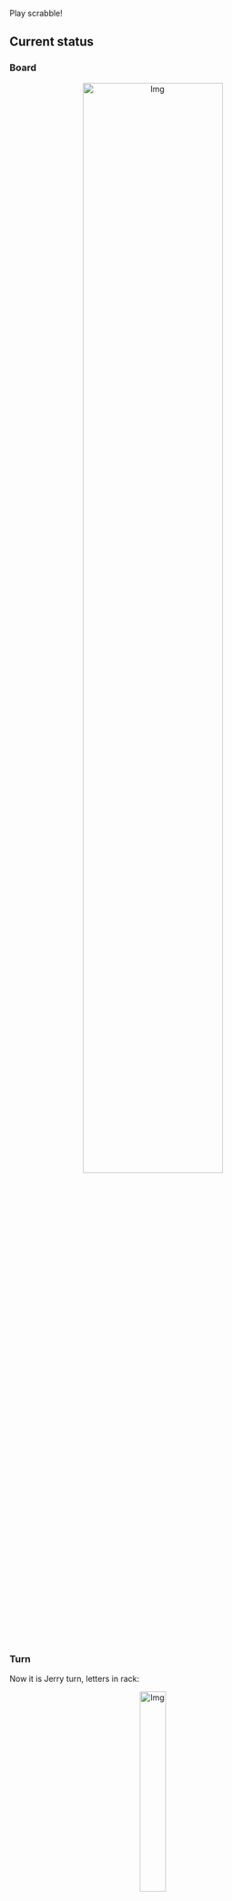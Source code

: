 
Play scrabble!
## Current status
### Board
<p align="center">
<img src="https://raw.githubusercontent.com/radosz99/radosz99/main/board.png" width=70% alt="Img"/>
    </p>
    
### Turn
Now it is Jerry turn, letters in rack:
<p align="center">
<img src="https://raw.githubusercontent.com/radosz99/radosz99/main/rack.png" width=30% alt="Img"/>
</p>

### Game score
| Id | Player name | Points |
  | - | - | - |  
|0 | Tom | 313
|1 | Jerry | 291
## Make the move
Make the move and insert the letters by creating an [issue](https://github.com/radosz99/radosz99/issues/new?title=scrabble%7Cmove%7C7%3AA%3ARIDE&body=Just+push+%27Submit+new+issue%27+or+update+with+your+move.) according to the rules or...

## Possibly best moves  
Are you sure? :smiling_imp: :smiling_imp: :smiling_imp:
<details>
  <summary>Spoiler warning!</summary>
  
  | Id | Move | Issue link | Points |
  | - | - | - | - |  
|1| 1:J:voled | [scrabble&#124;move&#124;1:J:voled](https://github.com/radosz99/radosz99/issues/new?title=scrabble%7Cmove%7C1%3AJ%3Avoled&body=Just+push+%27Submit+new+issue%27+or+update+with+your+move.) | 18 
|2| M:1:cored | [scrabble&#124;move&#124;M:1:cored](https://github.com/radosz99/radosz99/issues/new?title=scrabble%7Cmove%7CM%3A1%3Acored&body=Just+push+%27Submit+new+issue%27+or+update+with+your+move.) | 16 
|3| M:0:ceorl | [scrabble&#124;move&#124;M:0:ceorl](https://github.com/radosz99/radosz99/issues/new?title=scrabble%7Cmove%7CM%3A0%3Aceorl&body=Just+push+%27Submit+new+issue%27+or+update+with+your+move.) | 14 
|4| M:1:cord | [scrabble&#124;move&#124;M:1:cord](https://github.com/radosz99/radosz99/issues/new?title=scrabble%7Cmove%7CM%3A1%3Acord&body=Just+push+%27Submit+new+issue%27+or+update+with+your+move.) | 14 
|5| M:2:cred | [scrabble&#124;move&#124;M:2:cred](https://github.com/radosz99/radosz99/issues/new?title=scrabble%7Cmove%7CM%3A2%3Acred&body=Just+push+%27Submit+new+issue%27+or+update+with+your+move.) | 14 
|6| M:1:corn | [scrabble&#124;move&#124;M:1:corn](https://github.com/radosz99/radosz99/issues/new?title=scrabble%7Cmove%7CM%3A1%3Acorn&body=Just+push+%27Submit+new+issue%27+or+update+with+your+move.) | 12 
|7| M:1:cero | [scrabble&#124;move&#124;M:1:cero](https://github.com/radosz99/radosz99/issues/new?title=scrabble%7Cmove%7CM%3A1%3Acero&body=Just+push+%27Submit+new+issue%27+or+update+with+your+move.) | 12 
|8| M:2:cron | [scrabble&#124;move&#124;M:2:cron](https://github.com/radosz99/radosz99/issues/new?title=scrabble%7Cmove%7CM%3A2%3Acron&body=Just+push+%27Submit+new+issue%27+or+update+with+your+move.) | 12 
|9| M:1:core | [scrabble&#124;move&#124;M:1:core](https://github.com/radosz99/radosz99/issues/new?title=scrabble%7Cmove%7CM%3A1%3Acore&body=Just+push+%27Submit+new+issue%27+or+update+with+your+move.) | 12 
|10| 12:C:eddo | [scrabble&#124;move&#124;12:C:eddo](https://github.com/radosz99/radosz99/issues/new?title=scrabble%7Cmove%7C12%3AC%3Aeddo&body=Just+push+%27Submit+new+issue%27+or+update+with+your+move.) | 12 
</details>
    
## Latest moves

| Id | Type | Move / Letters to replace | Created words / New letters | Date | Points | Player | Who |
| - | - | - | - | - | - | - | - |
|18| INSERT | J:8:ajis | ['AJIS'] | 11/28/2022, 01:35:00 | 27 | Tom | [radosz99](github.com/radosz99) |
|17| INSERT | B:0:advew | ['ADVEW'] | 11/28/2022, 01:34:15 | 24 | Jerry | [radosz99](github.com/radosz99) |
|16| INSERT | O:7:zobus | ['ZOBUS'] | 11/28/2022, 01:33:23 | 17 | Tom | [radosz99](github.com/radosz99) |
|15| INSERT | 0:A:kaama | ['KAAMA'] | 11/28/2022, 01:32:34 | 33 | Jerry | [radosz99](github.com/radosz99) |
|14| INSERT | D:0:medial | ['MEDIAL'] | 11/28/2022, 01:31:43 | 24 | Tom | [radosz99](github.com/radosz99) |
|13| INSERT | H:0:pugh | ['PUGH'] | 11/28/2022, 01:30:56 | 30 | Jerry | [radosz99](github.com/radosz99) |
|12| INSERT | 3:H:horror | ['HORROR'] | 11/28/2022, 01:30:00 | 26 | Tom | [radosz99](github.com/radosz99) |
|11| INSERT | J:1:verra | ['VERRA'] | 11/28/2022, 01:29:22 | 16 | Jerry | [radosz99](github.com/radosz99) |
|10| INSERT | 7:L:futz | ['FUTZ'] | 11/28/2022, 01:28:21 | 48 | Tom | [radosz99](github.com/radosz99) |
|9| INSERT | L:7:foyle | ['FOYLE'] | 11/28/2022, 01:27:41 | 30 | Jerry | [radosz99](github.com/radosz99) |
|8| INSERT | 5:D:lifeboat | ['LIFEBOAT'] | 11/28/2022, 01:25:25 | 65 | Tom | [radosz99](github.com/radosz99) |
|7| INSERT | 13:G:cinqs | ['CINQS'] | 11/28/2022, 01:20:53 | 36 | Jerry | [radosz99](github.com/radosz99) |
|6| INSERT | 10:H:twirly | ['TWIRLY'] | 11/28/2022, 01:10:36 | 24 | Tom | [radosz99](github.com/radosz99) |
|5| INSERT | H:7:septaria | ['SEPTARIA'] | 11/28/2022, 01:08:56 | 83 | Jerry | [radosz99](github.com/radosz99) |
|4| INSERT | A:7:mining | ['MINING'] | 11/28/2022, 01:07:13 | 30 | Tom | [radosz99](github.com/radosz99) |
|3| INSERT | F:5:fogie | ['FOGIE'] | 11/28/2022, 01:06:26 | 19 | Jerry | [radosz99](github.com/radosz99) |
|2| INSERT | 10:A:ixtle | ['IXTLE'] | 11/28/2022, 01:05:30 | 24 | Tom | [radosz99](github.com/radosz99) |
|1| INSERT | D:7:heiled | ['HEILED'] | 11/28/2022, 01:02:30 | 20 | Jerry | [radosz99](github.com/radosz99) |
|0| INSERT | 7:D:hugest | ['HUGEST'] | 11/28/2022, 00:55:28 | 28 | Tom | [radosz99](github.com/radosz99) |